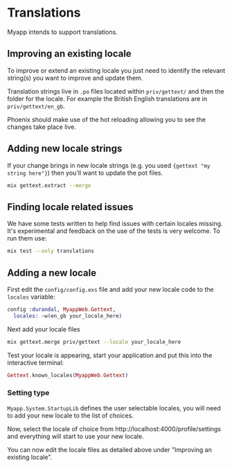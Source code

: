 # Translations
Myapp intends to support translations.

## Improving an existing locale
To improve or extend an existing locale you just need to identify the relevant string(s) you want to improve and update them.

Translation strings live in `.po` files located within `priv/gettext/` and then the folder for the locale. For example the British English translations are in `priv/gettext/en_gb`.

Phoenix should make use of the hot reloading allowing you to see the changes take place live.

## Adding new locale strings
If your change brings in new locale strings (e.g. you used `{gettext "my string here"}`) then you'll want to update the pot files.

```sh
mix gettext.extract --merge
```

## Finding locale related issues
We have some tests written to help find issues with certain locales missing. It's experimental and feedback on the use of the tests is very welcome. To run them use:
```sh
mix test --only translations
```

## Adding a new locale
First edit the `config/config.exs` file and add your new locale code to the `locales` variable:
```elixir
config :durandal, MyappWeb.Gettext,
  locales: ~w(en_gb your_locale_here)
```

Next add your locale files
```sh
mix gettext.merge priv/gettext --locale your_locale_here
```

Test your locale is appearing, start your application and put this into the interactive terminal:
```elixir
Gettext.known_locales(MyappWeb.Gettext)
```

### Setting type
`Myapp.System.StartupLib` defines the user selectable locales, you will need to add your new locale to the list of choices.

Now, select the locale of choice from http://localhost:4000/profile/settings and everything will start to use your new locale.

You can now edit the locale files as detailed above under "Improving an existing locale".

